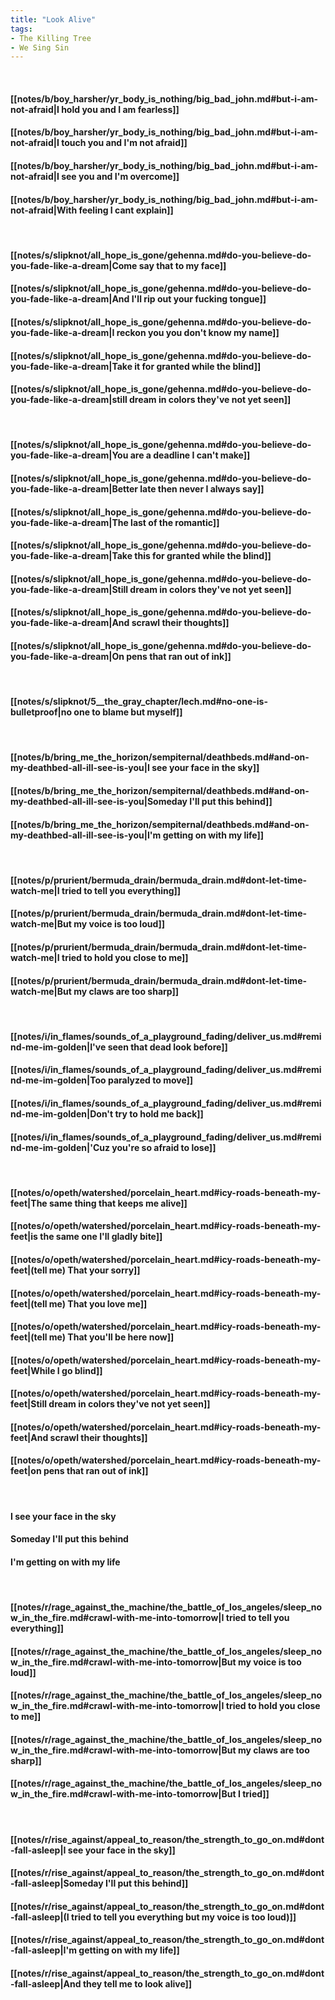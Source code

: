 ```yaml
---
title: "Look Alive"
tags:
- The Killing Tree
- We Sing Sin
---
```

&nbsp;
#### [[notes/b/boy_harsher/yr_body_is_nothing/big_bad_john.md#but-i-am-not-afraid|I hold you and I am fearless]]
#### [[notes/b/boy_harsher/yr_body_is_nothing/big_bad_john.md#but-i-am-not-afraid|I touch you and I'm not afraid]]
#### [[notes/b/boy_harsher/yr_body_is_nothing/big_bad_john.md#but-i-am-not-afraid|I see you and I'm overcome]]
#### [[notes/b/boy_harsher/yr_body_is_nothing/big_bad_john.md#but-i-am-not-afraid|With feeling I cant explain]]
&nbsp;
#### [[notes/s/slipknot/all_hope_is_gone/gehenna.md#do-you-believe-do-you-fade-like-a-dream|Come say that to my face]]
#### [[notes/s/slipknot/all_hope_is_gone/gehenna.md#do-you-believe-do-you-fade-like-a-dream|And I'll rip out your fucking tongue]]
#### [[notes/s/slipknot/all_hope_is_gone/gehenna.md#do-you-believe-do-you-fade-like-a-dream|I reckon you you don't know my name]]
#### [[notes/s/slipknot/all_hope_is_gone/gehenna.md#do-you-believe-do-you-fade-like-a-dream|Take it for granted while the blind]]
#### [[notes/s/slipknot/all_hope_is_gone/gehenna.md#do-you-believe-do-you-fade-like-a-dream|still dream in colors they've not yet seen]]
&nbsp;
#### [[notes/s/slipknot/all_hope_is_gone/gehenna.md#do-you-believe-do-you-fade-like-a-dream|You are a deadline I can't make]]
#### [[notes/s/slipknot/all_hope_is_gone/gehenna.md#do-you-believe-do-you-fade-like-a-dream|Better late then never I always say]]
#### [[notes/s/slipknot/all_hope_is_gone/gehenna.md#do-you-believe-do-you-fade-like-a-dream|The last of the romantic]]
#### [[notes/s/slipknot/all_hope_is_gone/gehenna.md#do-you-believe-do-you-fade-like-a-dream|Take this for granted while the blind]]
#### [[notes/s/slipknot/all_hope_is_gone/gehenna.md#do-you-believe-do-you-fade-like-a-dream|Still dream in colors they've not yet seen]]
#### [[notes/s/slipknot/all_hope_is_gone/gehenna.md#do-you-believe-do-you-fade-like-a-dream|And scrawl their thoughts]]
#### [[notes/s/slipknot/all_hope_is_gone/gehenna.md#do-you-believe-do-you-fade-like-a-dream|On pens that ran out of ink]]
&nbsp;
#### [[notes/s/slipknot/5__the_gray_chapter/lech.md#no-one-is-bulletproof|no one to blame but myself]]
&nbsp;
#### [[notes/b/bring_me_the_horizon/sempiternal/deathbeds.md#and-on-my-deathbed-all-ill-see-is-you|I see your face in the sky]]
#### [[notes/b/bring_me_the_horizon/sempiternal/deathbeds.md#and-on-my-deathbed-all-ill-see-is-you|Someday I'll put this behind]]
#### [[notes/b/bring_me_the_horizon/sempiternal/deathbeds.md#and-on-my-deathbed-all-ill-see-is-you|I'm getting on with my life]]
&nbsp;
#### [[notes/p/prurient/bermuda_drain/bermuda_drain.md#dont-let-time-watch-me|I tried to tell you everything]]
#### [[notes/p/prurient/bermuda_drain/bermuda_drain.md#dont-let-time-watch-me|But my voice is too loud]]
#### [[notes/p/prurient/bermuda_drain/bermuda_drain.md#dont-let-time-watch-me|I tried to hold you close to me]]
#### [[notes/p/prurient/bermuda_drain/bermuda_drain.md#dont-let-time-watch-me|But my claws are too sharp]]
&nbsp;
#### [[notes/i/in_flames/sounds_of_a_playground_fading/deliver_us.md#remind-me-im-golden|I've seen that dead look before]]
#### [[notes/i/in_flames/sounds_of_a_playground_fading/deliver_us.md#remind-me-im-golden|Too paralyzed to move]]
#### [[notes/i/in_flames/sounds_of_a_playground_fading/deliver_us.md#remind-me-im-golden|Don't try to hold me back]]
#### [[notes/i/in_flames/sounds_of_a_playground_fading/deliver_us.md#remind-me-im-golden|'Cuz you're so afraid to lose]]
&nbsp;
#### [[notes/o/opeth/watershed/porcelain_heart.md#icy-roads-beneath-my-feet|The same thing that keeps me alive]]
#### [[notes/o/opeth/watershed/porcelain_heart.md#icy-roads-beneath-my-feet|is the same one I'll gladly bite]]
#### [[notes/o/opeth/watershed/porcelain_heart.md#icy-roads-beneath-my-feet|(tell me) That your sorry]]
#### [[notes/o/opeth/watershed/porcelain_heart.md#icy-roads-beneath-my-feet|(tell me) That you love me]]
#### [[notes/o/opeth/watershed/porcelain_heart.md#icy-roads-beneath-my-feet|(tell me) That you'll be here now]]
#### [[notes/o/opeth/watershed/porcelain_heart.md#icy-roads-beneath-my-feet|While I go blind]]
#### [[notes/o/opeth/watershed/porcelain_heart.md#icy-roads-beneath-my-feet|Still dream in colors they've not yet seen]]
#### [[notes/o/opeth/watershed/porcelain_heart.md#icy-roads-beneath-my-feet|And scrawl their thoughts]]
#### [[notes/o/opeth/watershed/porcelain_heart.md#icy-roads-beneath-my-feet|on pens that ran out of ink]]
&nbsp;
#### I see your face in the sky
#### Someday I'll put this behind
#### I'm getting on with my life
&nbsp;
#### [[notes/r/rage_against_the_machine/the_battle_of_los_angeles/sleep_now_in_the_fire.md#crawl-with-me-into-tomorrow|I tried to tell you everything]]
#### [[notes/r/rage_against_the_machine/the_battle_of_los_angeles/sleep_now_in_the_fire.md#crawl-with-me-into-tomorrow|But my voice is too loud]]
#### [[notes/r/rage_against_the_machine/the_battle_of_los_angeles/sleep_now_in_the_fire.md#crawl-with-me-into-tomorrow|I tried to hold you close to me]]
#### [[notes/r/rage_against_the_machine/the_battle_of_los_angeles/sleep_now_in_the_fire.md#crawl-with-me-into-tomorrow|But my claws are too sharp]]
#### [[notes/r/rage_against_the_machine/the_battle_of_los_angeles/sleep_now_in_the_fire.md#crawl-with-me-into-tomorrow|But I tried]]
&nbsp;
#### [[notes/r/rise_against/appeal_to_reason/the_strength_to_go_on.md#dont-fall-asleep|I see your face in the sky]]
#### [[notes/r/rise_against/appeal_to_reason/the_strength_to_go_on.md#dont-fall-asleep|Someday I'll put this behind]]
#### [[notes/r/rise_against/appeal_to_reason/the_strength_to_go_on.md#dont-fall-asleep|(I tried to tell you everything but my voice is too loud)]]
#### [[notes/r/rise_against/appeal_to_reason/the_strength_to_go_on.md#dont-fall-asleep|I'm getting on with my life]]
#### [[notes/r/rise_against/appeal_to_reason/the_strength_to_go_on.md#dont-fall-asleep|And they tell me to look alive]]

